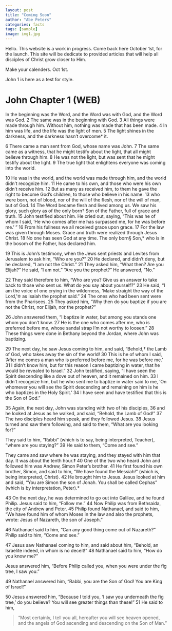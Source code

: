 ```yaml
---
layout: post
title: "Coming Soon"
author: "Abe Peters"
categories: facts
tags: [sample]
image: img1.jpg
---
```


Hello. This website is a work in progress. Come back here October 1st, for the launch. This site will be dedicate to provided articles that will help all disciples of Christ grow closer to Him.


Make your calenders. Oct 1st.

John 1 is here as a test for style.

# John Chapter 1 (WEB)

In the beginning was the Word, and the Word was with God, and the Word was God. 2 The same was in the beginning with God. 3 All things were made through him. Without him, nothing was made that has been made. 4 In him was life, and the life was the light of men. 5 The light shines in the darkness, and the darkness hasn’t overcome* it.

6 There came a man sent from God, whose name was John. 7 The same came as a witness, that he might testify about the light, that all might believe through him. 8 He was not the light, but was sent that he might testify about the light. 9 The true light that enlightens everyone was coming into the world.

10 He was in the world, and the world was made through him, and the world didn’t recognize him. 11 He came to his own, and those who were his own didn’t receive him. 12 But as many as received him, to them he gave the right to become God’s children, to those who believe in his name: 13 who were born, not of blood, nor of the will of the flesh, nor of the will of man, but of God.
14 The Word became flesh and lived among us. We saw his glory, such glory as of the only born† Son of the Father, full of grace and truth. 15 John testified about him. He cried out, saying, “This was he of whom I said, ‘He who comes after me has surpassed me, for he was before me.’ ” 16 From his fullness we all received grace upon grace. 17 For the law was given through Moses. Grace and truth were realized through Jesus Christ. 18 No one has seen God at any time. The only born§ Son,* who is in the bosom of the Father, has declared him.

19 This is John’s testimony, when the Jews sent priests and Levites from Jerusalem to ask him, “Who are you?”
20 He declared, and didn’t deny, but he declared, “I am not the Christ.”
21 They asked him, “What then? Are you Elijah?”
He said, “I am not.”
“Are you the prophet?”
He answered, “No.”

22 They said therefore to him, “Who are you? Give us an answer to take back to those who sent us. What do you say about yourself?”
23 He said, “I am the voice of one crying in the wilderness, ‘Make straight the way of the Lord,’✡ as Isaiah the prophet said.”
24 The ones who had been sent were from the Pharisees. 25 They asked him, “Why then do you baptize if you are not the Christ, nor Elijah, nor the prophet?”

26 John answered them, “I baptize in water, but among you stands one whom you don’t know. 27 He is the one who comes after me, who is preferred before me, whose sandal strap I’m not worthy to loosen.” 28 These things were done in Bethany beyond the Jordan, where John was baptizing.

29 The next day, he saw Jesus coming to him, and said, “Behold,† the Lamb of God, who takes away the sin of the world! 30 This is he of whom I said, ‘After me comes a man who is preferred before me, for he was before me.’ 31 I didn’t know him, but for this reason I came baptizing in water, that he would be revealed to Israel.” 32 John testified, saying, “I have seen the Spirit descending like a dove out of heaven, and it remained on him. 33 I didn’t recognize him, but he who sent me to baptize in water said to me, ‘On whomever you will see the Spirit descending and remaining on him is he who baptizes in the Holy Spirit.’ 34 I have seen and have testified that this is the Son of God.”

35 Again, the next day, John was standing with two of his disciples, 36 and he looked at Jesus as he walked, and said, “Behold, the Lamb of God!” 37 The two disciples heard him speak, and they followed Jesus. 38 Jesus turned and saw them following, and said to them, “What are you looking for?”

They said to him, “Rabbi” (which is to say, being interpreted, Teacher), “where are you staying?”
39 He said to them, “Come and see.”

They came and saw where he was staying, and they stayed with him that day. It was about the tenth hour.‡ 40 One of the two who heard John and followed him was Andrew, Simon Peter’s brother. 41 He first found his own brother, Simon, and said to him, “We have found the Messiah!” (which is, being interpreted, Christ). 42 He brought him to Jesus. Jesus looked at him and said, “You are Simon the son of Jonah. You shall be called Cephas” (which is by interpretation, Peter).*

43 On the next day, he was determined to go out into Galilee, and he found Philip. Jesus said to him, “Follow me.” 44 Now Philip was from Bethsaida, the city of Andrew and Peter. 45 Philip found Nathanael, and said to him, “We have found him of whom Moses in the law and also the prophets, wrote: Jesus of Nazareth, the son of Joseph.”


46 Nathanael said to him, “Can any good thing come out of Nazareth?”
Philip said to him, “Come and see.”

47 Jesus saw Nathanael coming to him, and said about him, “Behold, an Israelite indeed, in whom is no deceit!”
48 Nathanael said to him, “How do you know me?”

Jesus answered him, “Before Philip called you, when you were under the fig tree, I saw you.”

49 Nathanael answered him, “Rabbi, you are the Son of God! You are King of Israel!”

50 Jesus answered him, “Because I told you, ‘I saw you underneath the fig tree,’ do you believe? You will see greater things than these!” 51 He said to him, 
>“Most certainly, I tell you all, hereafter you will see heaven opened, and the angels of God ascending and descending on the Son of Man.” 